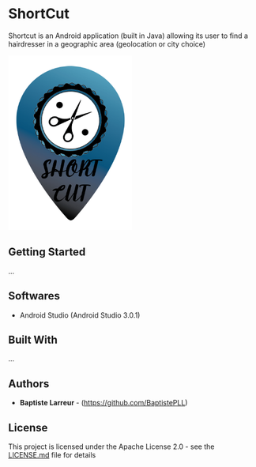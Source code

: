 # ShortCut

Shortcut is an Android application (built in Java) allowing its user to find a hairdresser in a geographic area (geolocation or city choice)

<img src="shortcut_logo.png" width="250">

## Getting Started

...

## Softwares

* Android Studio (Android Studio 3.0.1)

## Built With

...

## Authors

* **Baptiste Larreur** - (https://github.com/BaptistePLL)

## License

This project is licensed under the Apache License 2.0 - see the [LICENSE.md](LICENSE) file for details
